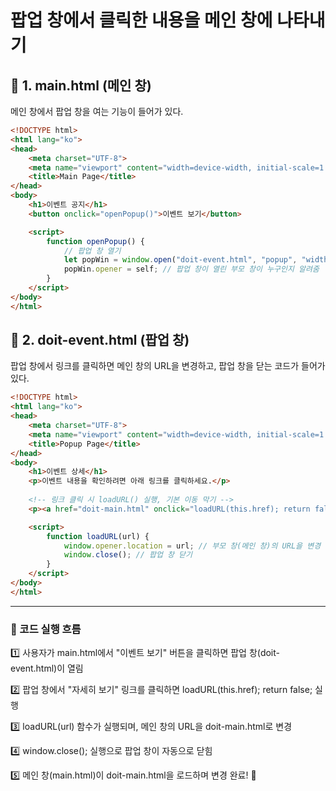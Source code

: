 팝업 창에서 클릭한 내용을 메인 창에 나타내기 
===

## 📝 1. main.html (메인 창)

메인 창에서 팝업 창을 여는 기능이 들어가 있다.

```html
<!DOCTYPE html>
<html lang="ko">
<head>
    <meta charset="UTF-8">
    <meta name="viewport" content="width=device-width, initial-scale=1.0">
    <title>Main Page</title>
</head>
<body>
    <h1>이벤트 공지</h1>
    <button onclick="openPopup()">이벤트 보기</button>

    <script>
        function openPopup() {
            // 팝업 창 열기
            let popWin = window.open("doit-event.html", "popup", "width=750,height=600");
            popWin.opener = self; // 팝업 창이 열린 부모 창이 누구인지 알려줌
        }
    </script>
</body>
</html>

```

## 📝 2. doit-event.html (팝업 창)
팝업 창에서 링크를 클릭하면 메인 창의 URL을 변경하고, 팝업 창을 닫는 코드가 들어가 있다.

```html
<!DOCTYPE html>
<html lang="ko">
<head>
    <meta charset="UTF-8">
    <meta name="viewport" content="width=device-width, initial-scale=1.0">
    <title>Popup Page</title>
</head>
<body>
    <h1>이벤트 상세</h1>
    <p>이벤트 내용을 확인하려면 아래 링크를 클릭하세요.</p>
    
    <!-- 링크 클릭 시 loadURL() 실행, 기본 이동 막기 -->
    <p><a href="doit-main.html" onclick="loadURL(this.href); return false;">자세히 보기</a></p>

    <script>
        function loadURL(url) {
            window.opener.location = url; // 부모 창(메인 창)의 URL을 변경
            window.close(); // 팝업 창 닫기
        }
    </script>
</body>
</html>

```

---

### 📌 코드 실행 흐름
1️⃣ 사용자가 main.html에서 "이벤트 보기" 버튼을 클릭하면 팝업 창(doit-event.html)이 열림

2️⃣ 팝업 창에서 "자세히 보기" 링크를 클릭하면 loadURL(this.href); return false; 실행

3️⃣ loadURL(url) 함수가 실행되며, 메인 창의 URL을 doit-main.html로 변경

4️⃣ window.close(); 실행으로 팝업 창이 자동으로 닫힘

5️⃣ 메인 창(main.html)이 doit-main.html을 로드하며 변경 완료! 🚀